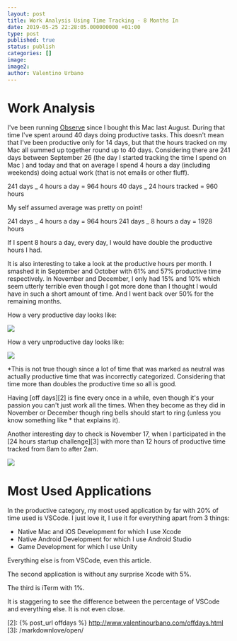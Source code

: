 ```yaml
---
layout: post
title: Work Analysis Using Time Tracking - 8 Months In
date: 2019-05-25 22:28:05.000000000 +01:00
type: post
published: true
status: publish
categories: []
image:
image2:
author: Valentino Urbano
---
```

# Work Analysis

I've been running [Observe][1] since I bought this Mac last August. During that time I've spent around 40 days doing productive tasks. This doesn't mean that I've been productive only for 14 days, but that the hours tracked on my Mac all summed up together round up to 40 days. Considering there are 241 days between September 26 (the day I started tracking the time I spend on Mac ) and today and that on average I spend 4 hours a day (including weekends) doing actual work (that is not emails or other fluff).

241 days _ 4 hours a day = 964 hours
40 days _ 24 hours tracked = 960 hours

My self assumed average was pretty on point!

241 days _ 4 hours a day = 964 hours
241 days _ 8 hours a day = 1928 hours

If I spent 8 hours a day, every day, I would have double the productive hours I had.

It is also interesting to take a look at the productive hours per month. I smashed it in September and October with 61% and 57% productive time respectively. In November and December, I only had 15% and 10% which seem utterly terrible even though I got more done than I thought I would have in such a short amount of time. And I went back over 50% for the remaining months.

How a very productive day looks like:

![](asset/article_images/workanalysis1.png)

How a very unproductive day looks like:

![](asset/article_images/workanalysis2.png)

\*This is not true though since a lot of time that was marked as neutral was actually productive time that was incorrectly categorized. Considering that time more than doubles the productive time so all is good.

Having [off days][2] is fine every once in a while, even though it's your passion you can't just work all the times. When they become as they did in November or December though ring bells should start to ring (unless you know something like \* that explains it).

Another interesting day to check is November 17, when I participated in the [24 hours startup challenge][3] with more than 12 hours of productive time tracked from 8am to after 2am.

![](asset/article_images/workanalysis3.png)

# Most Used Applications

In the productive category, my most used application by far with 20% of time used is VSCode. I just love it, I use it for everything apart from 3 things:

- Native Mac and iOS Development for which I use Xcode
- Native Android Development for which I use Android Studio
- Game Development for which I use Unity

Everything else is from VSCode, even this article.

The second application is without any surprise Xcode with 5%.

The third is iTerm with 1%.

It is staggering to see the difference between the percentage of VSCode and everything else. It is not even close.

[1]: https://qotoqot.com/qbserve/

[2]: {% post_url offdays %}
http://www.valentinourbano.com/offdays.html
[3]: /markdownlove/open/
